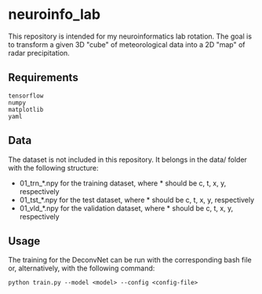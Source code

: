 # neuroinfo_lab

This repository is intended for my neuroinformatics lab rotation.
The goal is to transform a given 3D "cube" of meteorological data into a 2D "map" of radar precipitation.

## Requirements

```
tensorflow
numpy
matplotlib
yaml
```

## Data

The dataset is not included in this repository. It belongs in the data/ folder with the following structure:

-   01\_trn\_\*.npy for the training dataset, where \* should be c, t, x, y, respectively
-   01\_tst\_\*.npy for the test dataset, where \* should be c, t, x, y, respectively
-   01\_vld\_\*.npy for the validation dataset, where \* should be c, t, x, y, respectively

## Usage

The training for the DeconvNet can be run with the corresponding bash file or, alternatively, with the following command:

```
python train.py --model <model> --config <config-file>
```

